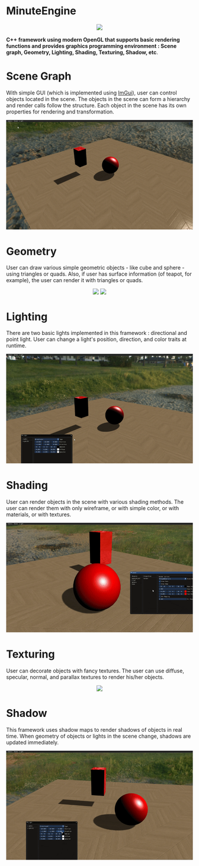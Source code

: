 # MinuteEngine


<p align="center">
  <img src="/Image/main.png">
</p>

**C++ framework using modern OpenGL that supports basic rendering functions and provides graphics programming environment : Scene graph, Geometry, Lighting, Shading, Texturing, Shadow, etc**.

# Scene Graph
With simple GUI (which is implemented using [ImGui](https://github.com/ocornut/imgui)), user can control objects located in the scene. The objects in the scene can form a hierarchy and render calls follow the structure. Each object in the scene has its own properties for rendering and transformation. 

<p align="center">
  <img src="/Image/scene_graph.gif">
</p>

# Geometry
User can draw various simple geometric objects - like cube and sphere - using triangles or quads. Also, if user has surface information (of teapot, for example), the user can render it with triangles or quads.

<p align="center">
  <img src="/Image/geometry_simple.png">
  <img src="/Image/geometry_teapot.png">
</p>

# Lighting
There are two basic lights implemented in this framework : directional and point light. User can change a light's position, direction, and color traits at runtime.
<p align="center">
  <img src="/Image/lighting.gif">
</p>

# Shading
User can render objects in the scene with various shading methods. The user can render them with only wireframe, or with simple color, or with materials, or with textures.
<p align="center">
  <img src="/Image/shading.gif">
</p>

# Texturing
User can decorate objects with fancy textures. The user can use diffuse, specular, normal, and parallax textures to render his/her objects.
<p align="center">
  <img src="/Image/texture.png">
</p>

# Shadow
This framework uses shadow maps to render shadows of objects in real time. When geometry of objects or lights in the scene change, shadows are updated immediately.
<p align="center">
  <img src="/Image/shadow.gif">
</p>
